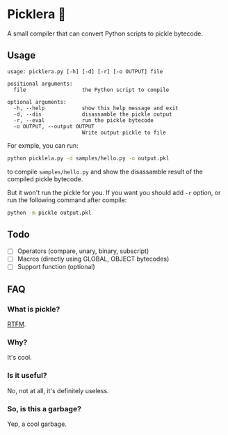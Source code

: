 # Picklera 🐰

A small compiler that can convert Python scripts to pickle bytecode. 

## Usage

```
usage: picklera.py [-h] [-d] [-r] [-o OUTPUT] file

positional arguments:
  file                  the Python script to compile

optional arguments:
  -h, --help            show this help message and exit
  -d, --dis             disassamble the pickle output
  -r, --eval            run the pickle bytecode
  -o OUTPUT, --output OUTPUT
                        Write output pickle to file
```

For exmple, you can run:

```sh
python picklela.py -d samples/hello.py -o output.pkl
```

to compile `samples/hello.py` and show the disassamble result of the compiled pickle bytecode. 

But it won't run the pickle for you. If you want you should add `-r` option, or run the following command after compile:

```sh
python -m pickle output.pkl
```

## Todo

- [ ] Operators (compare, unary, binary, subscript)
- [ ] Macros (directly using GLOBAL, OBJECT bytecodes)
- [ ] Support function (optional)

## FAQ

### What is pickle?

[RTFM](https://docs.python.org/3/library/pickle.html).

### Why?

It's cool.

### Is it useful?

No, not at all, it's definitely useless.

### So, is this a garbage?

Yep, a cool garbage.

